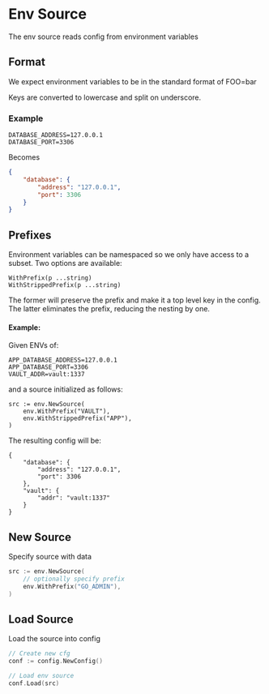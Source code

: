 # Env Source

The env source reads config from environment variables

## Format

We expect environment variables to be in the standard format of FOO=bar

Keys are converted to lowercase and split on underscore.


### Example

```
DATABASE_ADDRESS=127.0.0.1
DATABASE_PORT=3306
```

Becomes

```json
{
    "database": {
        "address": "127.0.0.1",
        "port": 3306
    }
}
```

## Prefixes

Environment variables can be namespaced so we only have access to a subset. Two options are available:

```
WithPrefix(p ...string)
WithStrippedPrefix(p ...string)
```

The former will preserve the prefix and make it a top level key in the config. The latter eliminates the prefix, reducing the nesting by one. 

#### Example:

Given ENVs of:

```
APP_DATABASE_ADDRESS=127.0.0.1
APP_DATABASE_PORT=3306
VAULT_ADDR=vault:1337
```

and a source initialized as follows:

```
src := env.NewSource(
    env.WithPrefix("VAULT"),
    env.WithStrippedPrefix("APP"),
)
```

The resulting config will be:

```
{
    "database": {
        "address": "127.0.0.1",
        "port": 3306
    },
    "vault": {
        "addr": "vault:1337"
    }
}
```


## New Source

Specify source with data

```go
src := env.NewSource(
	// optionally specify prefix
	env.WithPrefix("GO_ADMIN"),
)
```

## Load Source

Load the source into config

```go
// Create new cfg
conf := config.NewConfig()

// Load env source
conf.Load(src)
```
